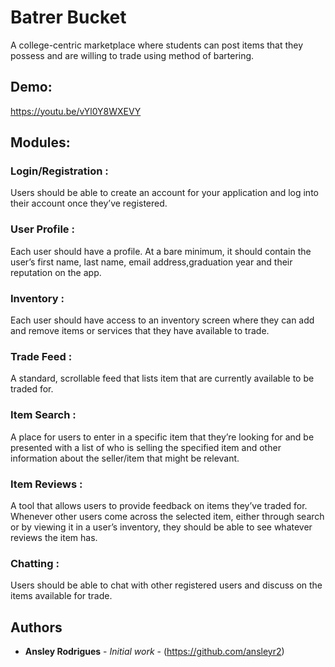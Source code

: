 # Batrer Bucket
A college-centric marketplace where students can post items that they possess and are willing to trade using method of bartering.

## Demo:
https://youtu.be/vYl0Y8WXEVY

## Modules:

### Login/Registration : 
Users should be able to create an account for your application and log into their account once they’ve registered.

### User Profile : 
Each user should have a profile. At a bare minimum, it should contain the user’s first name, last name, email address,graduation year and their reputation on the app.

### Inventory : 
Each user should have access to an inventory screen where they can add and remove items or services that they have available to trade.

### Trade Feed : 
A standard, scrollable feed that lists item that are currently available to be traded for.

### Item Search : 
A place for users to enter in a specific item that they’re looking for and be presented with a list of who is selling the specified item and other information about the seller/item that might be relevant.

### Item Reviews : 
A tool that allows users to provide feedback on items they’ve traded for. Whenever other users come across the selected item, either through search or by viewing it in a user’s inventory, they should be able to see whatever reviews the item has.

### Chatting :
Users should be able to chat with other registered users and discuss on the items available for trade.

## Authors
* **Ansley Rodrigues** - *Initial work* - (https://github.com/ansleyr2)
